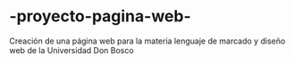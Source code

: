 # -proyecto-pagina-web-
Creación de una página web para la materia lenguaje de marcado y diseño web de la Universidad Don Bosco

